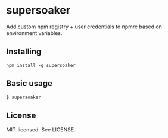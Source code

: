 # supersoaker

Add custom npm registry + user credentials to npmrc based on environment variables.

## Installing

```
npm install -g supersoaker
```

## Basic usage

```bash
$ supersoaker
```

## License

MIT-licensed. See LICENSE.
